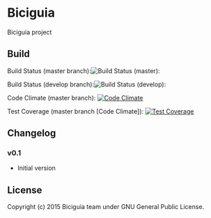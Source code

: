 # Biciguia

Biciguia project


## Build
Build Status (master branch):![Build Status (master):](https://travis-ci.org/biciguia/biciguia-frontend.svg?branch=master)

Build Status (develop branch):![Build Status (develop):](https://travis-ci.org/biciguia/biciguia-frontend.svg?branch=develop)

Code Climate (master branch): [![Code Climate](https://codeclimate.com/github/biciguia/biciguia-frontend/badges/gpa.svg)](https://codeclimate.com/github/biciguia/biciguia-frontend)

Test Coverage (master branch [Code Climate]): [![Test Coverage](https://codeclimate.com/github/biciguia/biciguia-frontend/badges/coverage.svg)](https://codeclimate.com/github/biciguia/biciguia-frontend/coverage)

## Changelog

### v0.1

- Initial version

## License
Copyright (c) 2015 Biciguia team under GNU General Public License.
